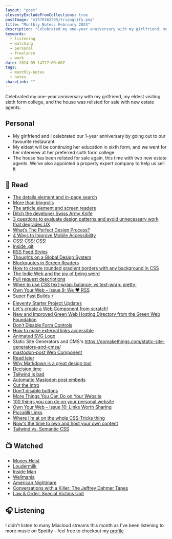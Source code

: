 ```yaml
---
layout: "post"
eleventyExcludeFromCollections: true
postImage: "v1579162295/trianglify.png"
title: "Monthly Notes: February 2024"
description: "Celebrated my one-year anniversary with my girlfriend, my eldest visiting sixth form college, and the house was relisted for sale with new estate agents."
keywords:
  - listening
  - watching
  - personal
  - freelance
  - work
date: 2024-05-14T17:00:00Z
tags:
  - monthly-notes
  - notes
shareLink: ""
---
```

<p class="lead">Celebrated my one-year anniversary with my girlfriend, my eldest visiting sixth form college, and the house was relisted for sale with new estate agents.</p>

## Personal
- My girlfriend and I celebrated our 1-year anniversary by going out to our favourite restaurant
- My eldest will be continuing her education in sixth form, and we went for her interview at her preferred sixth form college
- The house has been relisted for sale again, this time with two new estate agents. We've also appointed a property expert company to help us sell it

## 📖 Read
- [The details element and in-page search](https://www.matuzo.at/blog/2023/details-find-in-page)
- [More than blogrolls](https://sebastiandedeyne.com/more-than-blogrolls)
- [The article element and screen readers](https://www.matuzo.at/blog/2023/article-screen-readers)
- [Ditch the developer Swiss Army Knife](https://gomakethings.com/ditch-the-developer-swiss-army-knife/)
- [3 questions to evaluate design patterns and avoid unnecessary work that degrades UX](https://adamsilver.io/blog/3-questions-to-evaluate-design-patterns-and-avoid-unnecessary-work-that-degrades-ux/)
- [What’s The Perfect Design Process?](https://www.smashingmagazine.com/2023/06/perfect-design-process/)
- [4 Ways to Improve Mobile Accessibility](https://karlgroves.com/4-ways-to-improve-mobile-accessibility/)
- [CSS! CSS! CSS!](https://www.matuzo.at/blog/2023/css-css-css)
- [Inside .git](https://jvns.ca/blog/2024/01/26/inside-git/)
- [RSS Feed Styles](https://dbushell.com/2024/02/06/rss-feed-styles/)
- [Thoughts on a Global Design System](https://chriscoyier.net/2024/02/05/thoughts-on-a-global-design-system/)
- [Blockquotes in Screen Readers](https://adrianroselli.com/2023/07/blockquotes-in-screen-readers.html)
- [How to create rounded gradient borders with any background in CSS](https://benfrain.com/how-to-create-rounded-gradient-borders-with-any-background-in-css/)
- [The Indie Web and the joy of being weird](https://gomakethings.com/the-indie-web-and-the-joy-of-being-weird/)
- [Pull request descriptions](https://sebastiandedeyne.com/pull-request-descriptions)
- [When to use CSS text-wrap: balance; vs text-wrap: pretty;](https://blog.stephaniestimac.com/posts/2023/10/css-text-wrap/)
- [Own Your Web – Issue 9: We ❤️ RSS](https://buttondown.email/ownyourweb/archive/issue-09/)
- [Super Fast Builds ⚡](https://dbushell.com/2024/02/14/super-fast-builds/)
- [Eleventy Starter Project Updates](https://css-irl.info/eleventy-starter-projects-updates/)
- [Let's create a Web Component from scratch!](https://gomakethings.com/lets-create-a-web-component-from-scratch/)
- [New and Improved Green Web Hosting Directory from the Green Web Foundation](https://css-irl.info/new-and-improved-green-web-hosting-directory/)
- [Don’t Disable Form Controls](https://adrianroselli.com/2024/02/dont-disable-form-controls.html)
- [How to make external links accessible](https://blog.pope.tech/2024/01/02/how-to-make-external-links-accessible/)
- [Animated SVG Logo](https://antfu.me/posts/animated-svg-logo)
- Static Site Generators and CMS's  https://gomakethings.com/static-site-generators-and-cmss/
- [mastodon-post Web Component](https://darn.es/mastodon-post-web-component/)
- [Read later](https://minutestomidnight.co.uk/blog/read-later/)
- [Why Markdown is a great design tool](https://www.benjystanton.co.uk/blog/why-markdown-is-a-great-design-tool/)
- [Decision time](https://adactio.com/journal/20564)
- [Tailwind is bad](https://gomakethings.com/tailwind-is-bad/)
- [Automatic Mastodon post embeds](https://coryd.dev/posts/2024/automatic-mastodon-post-embeds/)
- [Cut the Intro](https://robinrendle.com/notes/cut-the-intro/)
- [Don't disable buttons](https://gomakethings.com/dont-disable-buttons/)
- [More Things You Can Do on Your Website](https://rknight.me/blog/more-things-you-can-do-on-your-website/)
- [100 things you can do on your personal website](https://jamesg.blog/2024/02/19/personal-website-ideas/)
- [Own Your Web – Issue 10: Links Worth Sharing](https://buttondown.email/ownyourweb/archive/issue-10/)
- [Piccalilli Links](https://piccalil.li/blog/piccalilli-links/)
- [Where I’m at on the whole CSS-Tricks thing](https://chriscoyier.net/2024/02/28/where-im-at-on-the-whole-css-tricks-thing/)
- [Now's the time to own and host your own content](https://coryd.dev/posts/2024/nows-the-time-to-own-and-host-your-own-content/)
- [Tailwind vs. Semantic CSS](https://gomakethings.com/tailwind-vs.-semantic-css/)

## 📺 Watched
- [Money Heist](https://www.themoviedb.org/tv/71446-la-casa-de-papel "Money Heist")
- [Loudermilk](https://www.themoviedb.org/tv/73200-loudermilk "Loudermilk")
- [Inside Man](https://www.themoviedb.org/tv/121710-inside-man "Inside Man")
- [Wellmania](https://www.themoviedb.org/tv/195841-wellmania "Wellmania")
- [American Nightmare](https://www.themoviedb.org/tv/242845-american-nightmare "American Nightmare")
- [Conversations with a Killer: The Jeffrey Dahmer Tapes](https://www.themoviedb.org/tv/209167-conversations-with-a-killer-the-jeffrey-dahmer-tapes "Conversations with a Killer: The Jeffrey Dahmer Tapes")
- [Law & Order: Special Victims Unit](https://www.themoviedb.org/tv/2734-law-order-special-victims-unit "Law & Order: Special Victims Unit")

## 🎧 Listening
I didn't listen to many Mixcloud streams this month as I've been listening to more music on Spotify - feel free to checkout my [profile](https://open.spotify.com/user/juan.fernandes)
